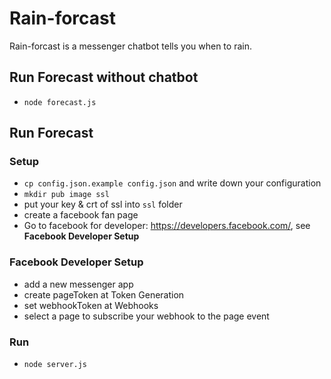 # Rain-forcast
Rain-forcast is a messenger  chatbot tells you when to rain.

## Run Forecast without chatbot
* `node forecast.js`

## Run Forecast

### Setup 
* `cp config.json.example config.json` and write down your configuration
* `mkdir pub image ssl` 
* put your key & crt of ssl into `ssl` folder
* create a facebook fan page
* Go to facebook for developer: https://developers.facebook.com/, see **Facebook Developer Setup**

### Facebook Developer Setup
* add a new messenger app
* create pageToken at Token Generation
* set webhookToken at Webhooks
* select a page to subscribe your webhook to the page event

### Run
* `node server.js`

